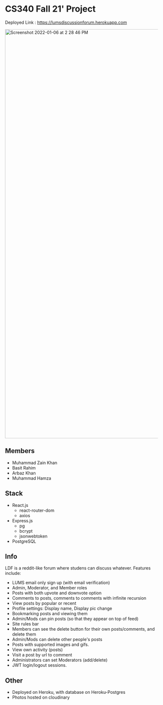 # CS340 Fall 21' Project
Deployed Link : https://lumsdiscussionforum.herokuapp.com

<img width="1348" alt="Screenshot 2022-01-06 at 2 28 46 PM" src="https://user-images.githubusercontent.com/89087139/148360890-aa3aeaff-3b11-4623-86d7-1fc9d8c56b6d.png">

## Members
* Muhammad Zain Khan
* Basit Rahim
* Arbaz Khan
* Muhammad Hamza

## Stack
* React.js
  * react-router-dom
  * axios
* Express.js
  * pg
  * bcrypt
  * jsonwebtoken
* PostgreSQL

## Info
LDF is a reddit-like forum where studens can discuss whatever. Features include:
* LUMS email only sign up (with email verification)
* Admin, Moderator, and Member roles
* Posts with both upvote and downvote option
* Comments to posts, comments to comments with infinite recursion
* View posts by popular or recent
* Profile settings: Display name, Display pic change
* Bookmarking posts and viewing them
* Admin/Mods can pin posts (so that they appear on top of feed)
* Site rules bar
* Members can see the delete button for their own posts/comments, and delete them
* Admin/Mods can delete other people's posts
* Posts with supported images and gifs.
* View own activity (posts)
* Visit a post by url to comment
* Administrators can set Moderators (add/delete)
* JWT login/logout sessions.

## Other
* Deployed on Heroku, with database on Heroku-Postgres
* Photos hosted on cloudinary 
